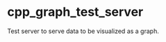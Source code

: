 cpp_graph_test_server
=====================

Test server to serve data to be visualized as a graph.
